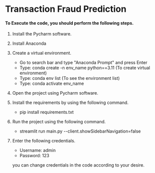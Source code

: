 # Transaction Fraud Prediction

#### To Execute the code, you should perform the following steps.
1) Install the Pycharm software.
2) Install Anaconda
2) Create a virtual environment.
   * Go to search bar and type "Anaconda Prompt" and press Enter
   * Type: conda create -n env_name python==3.11 (To create virtual environment)
   * Type: conda env list (To see the environment list)
   * Type: conda activate env_name
3) Open the project using Pycharm software.
4) Install the requirements by using the following command.
    * pip install requirements.txt
5) Run the project using the following command.
    * streamlit run main.py --client.showSidebarNavigation=false
6) Enter the following credentials. 
   * Username: admin
   * Password: 123
   
   you can change credentials in the code according to your desire.

